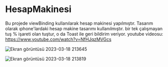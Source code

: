 # HesapMakinesi


Bu projede viewBinding kullanılarak hesap makinesi yapılmıştır.
Tasarım olarak ıphone'lardaki hesap makine tasarımı kullanılmıştır.
bir tek çalışmayan tuş % işareti olan tuştur, o da Toast ile geri bildirim veriyor.
youtube videosu: https://www.youtube.com/watch?v=NfHJqzMVGcs


![Ekran görüntüsü 2023-03-18 213645](https://user-images.githubusercontent.com/109176905/226129631-ea1dbd33-4135-4eed-9633-f0dbc2a9f9b7.png)

![Ekran görüntüsü 2023-03-18 213819](https://user-images.githubusercontent.com/109176905/226129634-2e3e3248-356d-4d9f-b984-3a0e4f929dd6.png)

